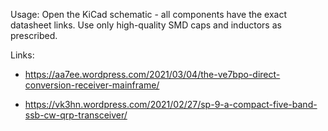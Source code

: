 Usage: Open the KiCad schematic - all components have the exact datasheet
links. Use only high-quality SMD caps and inductors as prescribed.

Links:

- https://aa7ee.wordpress.com/2021/03/04/the-ve7bpo-direct-conversion-receiver-mainframe/

- https://vk3hn.wordpress.com/2021/02/27/sp-9-a-compact-five-band-ssb-cw-qrp-transceiver/
